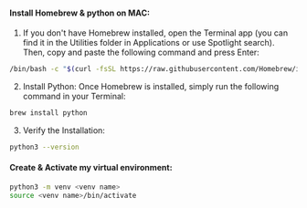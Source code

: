 #### Install Homebrew & python on MAC: 
1. If you don't have Homebrew installed, open the Terminal app 
(you can find it in the Utilities folder in Applications or use Spotlight search). 
Then, copy and paste the following command and press Enter:

``` bash
/bin/bash -c "$(curl -fsSL https://raw.githubusercontent.com/Homebrew/install/HEAD/install.sh)"
```
2. Install Python: Once Homebrew is installed, simply run the following command in your Terminal:
``` bash
brew install python
```
3. Verify the Installation:
``` bash
python3 --version
```

#### Create & Activate my virtual environment:
``` bash
python3 -m venv <venv name>
source <venv name>/bin/activate
```
